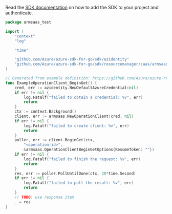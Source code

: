 Read the [SDK documentation](https://github.com/Azure/azure-sdk-for-go/blob/sdk%2Fresourcemanager%2Fsaas%2Farmsaas%2Fv0.4.0/sdk/resourcemanager/saas/armsaas/README.md) on how to add the SDK to your project and authenticate.

```go
package armsaas_test

import (
	"context"
	"log"

	"time"

	"github.com/Azure/azure-sdk-for-go/sdk/azidentity"
	"github.com/Azure/azure-sdk-for-go/sdk/resourcemanager/saas/armsaas"
)

// Generated from example definition: https://github.com/Azure/azure-rest-api-specs/tree/main/specification/saas/resource-manager/Microsoft.SaaS/preview/2018-03-01-beta/examples/OperationResults/Get.json
func ExampleOperationClient_BeginGet() {
	cred, err := azidentity.NewDefaultAzureCredential(nil)
	if err != nil {
		log.Fatalf("failed to obtain a credential: %v", err)
		return
	}
	ctx := context.Background()
	client, err := armsaas.NewOperationClient(cred, nil)
	if err != nil {
		log.Fatalf("failed to create client: %v", err)
		return
	}
	poller, err := client.BeginGet(ctx,
		"<operation-id>",
		&armsaas.OperationClientBeginGetOptions{ResumeToken: ""})
	if err != nil {
		log.Fatalf("failed to finish the request: %v", err)
		return
	}
	res, err := poller.PollUntilDone(ctx, 30*time.Second)
	if err != nil {
		log.Fatalf("failed to pull the result: %v", err)
		return
	}
	// TODO: use response item
	_ = res
}
```
